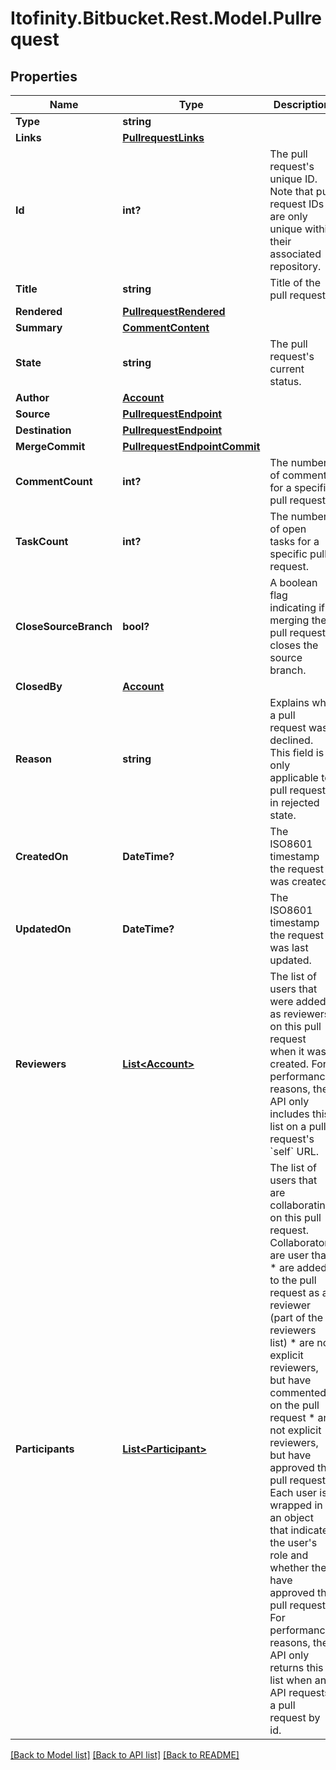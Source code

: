 # Itofinity.Bitbucket.Rest.Model.Pullrequest
## Properties

Name | Type | Description | Notes
------------ | ------------- | ------------- | -------------
**Type** | **string** |  | 
**Links** | [**PullrequestLinks**](PullrequestLinks.md) |  | [optional] 
**Id** | **int?** | The pull request&#39;s unique ID. Note that pull request IDs are only unique within their associated repository. | [optional] 
**Title** | **string** | Title of the pull request. | [optional] 
**Rendered** | [**PullrequestRendered**](PullrequestRendered.md) |  | [optional] 
**Summary** | [**CommentContent**](CommentContent.md) |  | [optional] 
**State** | **string** | The pull request&#39;s current status. | [optional] 
**Author** | [**Account**](Account.md) |  | [optional] 
**Source** | [**PullrequestEndpoint**](PullrequestEndpoint.md) |  | [optional] 
**Destination** | [**PullrequestEndpoint**](PullrequestEndpoint.md) |  | [optional] 
**MergeCommit** | [**PullrequestEndpointCommit**](PullrequestEndpointCommit.md) |  | [optional] 
**CommentCount** | **int?** | The number of comments for a specific pull request. | [optional] 
**TaskCount** | **int?** | The number of open tasks for a specific pull request. | [optional] 
**CloseSourceBranch** | **bool?** | A boolean flag indicating if merging the pull request closes the source branch. | [optional] 
**ClosedBy** | [**Account**](Account.md) |  | [optional] 
**Reason** | **string** | Explains why a pull request was declined. This field is only applicable to pull requests in rejected state. | [optional] 
**CreatedOn** | **DateTime?** | The ISO8601 timestamp the request was created. | [optional] 
**UpdatedOn** | **DateTime?** | The ISO8601 timestamp the request was last updated. | [optional] 
**Reviewers** | [**List&lt;Account&gt;**](Account.md) | The list of users that were added as reviewers on this pull request when it was created. For performance reasons, the API only includes this list on a pull request&#39;s &#x60;self&#x60; URL. | [optional] 
**Participants** | [**List&lt;Participant&gt;**](Participant.md) |         The list of users that are collaborating on this pull request.         Collaborators are user that:          * are added to the pull request as a reviewer (part of the reviewers           list)         * are not explicit reviewers, but have commented on the pull request         * are not explicit reviewers, but have approved the pull request          Each user is wrapped in an object that indicates the user&#39;s role and         whether they have approved the pull request. For performance reasons,         the API only returns this list when an API requests a pull request by         id.          | [optional] 

[[Back to Model list]](../README.md#documentation-for-models) [[Back to API list]](../README.md#documentation-for-api-endpoints) [[Back to README]](../README.md)

